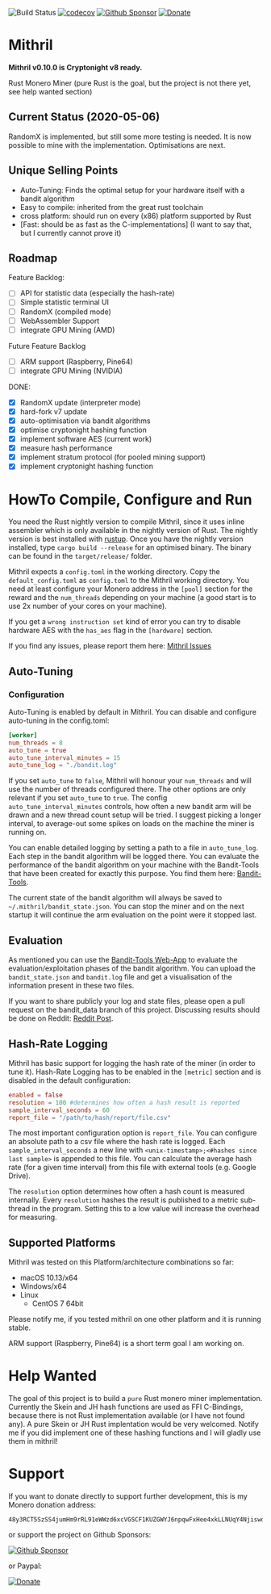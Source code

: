 ![Build Status](https://github.com/Ragnaroek/mithril/actions/workflows/rust.yml/badge.svg)
[![codecov](https://codecov.io/gh/Ragnaroek/mithril/branch/master/graph/badge.svg)](https://codecov.io/gh/Ragnaroek/mithril)
[![Github Sponsor](https://img.shields.io/static/v1?label=Sponsor&message=%E2%9D%A4&logo=GitHub&link=https://github.com/sponsors/Ragnaroek)](https://github.com/sponsors/Ragnaroek)
[![Donate](https://img.shields.io/badge/Donate-PayPal-green.svg)](https://www.paypal.com/cgi-bin/webscr?cmd=_s-xclick&hosted_button_id=A24SWQT3P5DY2&source=url)

# Mithril

**Mithril v0.10.0 is Cryptonight v8 ready.**

Rust Monero Miner (pure Rust is the goal, but the project is not there yet, see help wanted section)

## Current Status (2020-05-06)

RandomX is implemented, but still some more testing is needed. It is now possible to mine with the implementation.
Optimisations are next.

## Unique Selling Points

- Auto-Tuning: Finds the optimal setup for your hardware itself with a bandit algorithm
- Easy to compile: inherited from the great rust toolchain
- cross platform: should run on every (x86) platform supported by Rust
- [Fast: should be as fast as the C-implementations] (I want to say that, but I currently cannot prove it)

## Roadmap

Feature Backlog:
- [ ] API for statistic data (especially the hash-rate)
- [ ] Simple statistic terminal UI
- [ ] RandomX (compiled mode)
- [ ] WebAssembler Support
- [ ] integrate GPU Mining  (AMD)

Future Feature Backlog
- [ ] ARM support (Raspberry, Pine64)
- [ ] integrate GPU Mining (NVIDIA)

DONE:
- [x] RandomX update (interpreter mode)
- [x] hard-fork v7 update
- [x] auto-optimisation via bandit algorithms
- [x] optimise cryptonight hashing function
- [x] implement software AES (current work)
- [x] measure hash performance
- [x] implement stratum protocol (for pooled mining support)
- [x] implement cryptonight hashing function

# HowTo Compile, Configure and Run

You need the Rust nightly version to compile Mithril, since it uses inline assembler which is only available
in the nightly version of Rust. The nightly version is best installed with [rustup](https://www.rustup.rs/).
Once you have the nightly version installed, type `cargo build --release` for an optimised binary.
The binary can be found in the `target/release/` folder.

Mithril expects a `config.toml` in the working directory. Copy the `default_config.toml` as `config.toml` to the Mithril
working directory. You need at least configure your Monero address in the `[pool]` section for the reward and the `num_threads` depending on your machine (a good start is to use 2x number of your cores on your machine).

If you get a `wrong instruction set` kind of error you can try to disable hardware AES with the `has_aes` flag in the
`[hardware]` section.

If you find any issues, please report them here: [Mithril Issues](https://github.com/Ragnaroek/mithril/issues)

## Auto-Tuning

### Configuration

Auto-Tuning is enabled by default in Mithril. You can disable and configure auto-tuning in the config.toml:

```toml
[worker]
num_threads = 8
auto_tune = true
auto_tune_interval_minutes = 15
auto_tune_log = "./bandit.log"
```

If you set `auto_tune` to `false`, Mithril will honour your `num_threads` and will use the number of threads configured
there. The other options are only relevant if you set `auto_tune` to `true`. The config `auto_tune_interval_minutes` controls, how often a new bandit arm will be drawn and a new thread count setup will be tried. I suggest picking a longer interval, to average-out some spikes on loads on the machine the miner is running on.

You can enable detailed logging by setting a path to a file in `auto_tune_log`. Each step in the bandit algorithm
will be logged there. You can evaluate the performance of the bandit algorithm on your machine with the Bandit-Tools that have been created for exactly this purpose. You find them here: [Bandit-Tools](https://github.com/Ragnaroek/bandit-tools).

The current state of the bandit algorithm will always be saved to `~/.mithril/bandit_state.json`.
You can stop the miner and on the next startup it will continue the arm evaluation on the point were it stopped last.

## Evaluation

As mentioned you can use the [Bandit-Tools Web-App](https://ragnaroek.github.io/bandit-tools/) to evaluate
the evaluation/exploitation phases of the bandit algorithm. You can upload the `bandit_state.json` and `bandit.log`
file and get a visualisation of the information present in these two files.

If you want to share publicly your log and state files, please open a pull request on the bandit_data branch of this project. Discussing results should be done on Reddit: [Reddit Post](https://www.reddit.com/r/MoneroMining/comments/8vp873/mithril_miner_and_autotuning_with_a/).

## Hash-Rate Logging

Mithril has basic support for logging the hash rate of the miner (in order to tune it). Hash-Rate Logging has to be
enabled in the `[metric]` section and is disabled in the default configuration:

```toml
enabled = false
resolution = 100 #determines how often a hash result is reported
sample_interval_seconds = 60
report_file = "/path/to/hash/report/file.csv"
```
The most important configuration option is `report_file`. You can configure an absolute path to a csv file where the hash rate is logged. Each `sample_interval_seconds` a new line with `<unix-timestamp>;<#hashes since last sample>` is appended to this file. You can calculate the average hash rate (for a given time interval) from this file with external tools (e.g. Google Drive).

The `resolution` option determines how often a hash count is measured internally. Every `resolution` hashes the result is published to a metric sub-thread in the program. Setting this to a low value will increase the overhead for measuring.

## Supported Platforms
Mithril was tested on this Platform/architecture combinations so far:
- macOS 10.13/x64
- Windows/x64
- Linux
  - CentOS 7 64bit

Please notify me, if you tested mithril on one other platform and it is running stable.

ARM support (Raspberry, Pine64) is a short term goal I am working on.

# Help Wanted

The goal of this project is to build a `pure` Rust monero miner implementation. Currently the
Skein and JH hash functions are used as FFI C-Bindings, because there is not Rust implementation available (or I have not found any). A pure Skein or JH Rust implentation would be very welcomed. Notify me if you did implement one of these hashing
functions and I will gladly use them in mithril!

# Support

If you want to donate directly to support further development, this is my Monero donation address:
```
48y3RCT5SzSS4jumHm9rRL91eWWzd6xcVGSCF1KUZGWYJ6npqwFxHee4xkLLNUqY4NjiswdJhxFALeRqzncHoToeJMg2bhL
```

or support the project on Github Sponsors:

[![Github Sponsor](https://img.shields.io/static/v1?label=Sponsor&message=%E2%9D%A4&logo=GitHub&link=https://github.com/sponsors/Ragnaroek)](https://github.com/sponsors/Ragnaroek)

or Paypal:

[![Donate](https://img.shields.io/badge/Donate-PayPal-green.svg)](https://www.paypal.com/cgi-bin/webscr?cmd=_s-xclick&hosted_button_id=A24SWQT3P5DY2&source=url)
